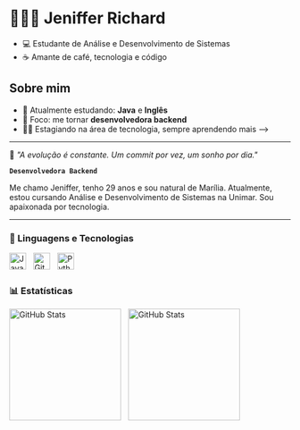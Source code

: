  # 👩🏻‍💻 Jeniffer Richard



- 💻 Estudante de Análise e Desenvolvimento de Sistemas 
- ☕ Amante de café, tecnologia e código
## Sobre mim
- 🌱 Atualmente estudando: **Java** e **Inglês**
- 🎯 Foco: me tornar **desenvolvedora backend**
- 👩‍💻 Estagiando na área de tecnologia, sempre aprendendo mais
-->
---
  💬 *"A evolução é constante. Um commit por vez, um sonho por dia."*

 

**`Desenvolvedora Backend`**

Me chamo Jeniffer, tenho 29 anos e sou natural de Marília. Atualmente, estou cursando Análise e Desenvolvimento de Sistemas na Unimar. Sou apaixonada por tecnologia.


---

### 🤖 Linguagens e Tecnologias

<img 
    align="left" 
    alt="Java"
    title="Java" 
    width="30px" 
    style="padding-right: 10px;" 
    src="https://cdn.jsdelivr.net/gh/devicons/devicon@latest/icons/java/java-original.svg" 
/>

   

<img 
    align="left" 
    alt="Git" 
    title="Git"
    width="30px" 
    style="padding-right: 10px;" 
    src="https://cdn.jsdelivr.net/gh/devicons/devicon@latest/icons/git/git-original.svg" 
/>
<img 
    align="left" 
    alt="Python" 
    title="Python"
    width="30px" 
    style="padding-right: 10px;" 
    src="https://cdn.jsdelivr.net/gh/devicons/devicon@latest/icons/python/python-original.svg" 
/>

<br/>
<br/>

### 📊 Estatísticas

<p>
  <img 
    align="left" 
    alt="GitHub Stats" 
    height="200" 
    style="padding-right: 10px;" 
    src="https://github-readme-stats.vercel.app/api?username=jenifferrichard&show_icons=true&theme=tokyonight&include_all_commits=true&locale=pt-br" 
  />

<img 
      align="left" 
      alt="GitHub Stats" 
      height="200" 
      src="https://github-readme-stats.vercel.app/api/top-langs/?username=jenifferrichard&theme=tokyonight&layout=compact&custom_title=Tecnologias&langs_count=9" 
  />

</p>


